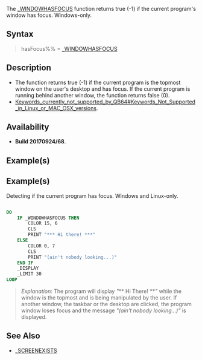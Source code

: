 The [_WINDOWHASFOCUS](_WINDOWHASFOCUS) function returns true (-1) if the current program's window has focus. Windows-only.


## Syntax

>  hasFocus%% = [_WINDOWHASFOCUS](_WINDOWHASFOCUS)


## Description

* The function returns true (-1) if the current program is the topmost window on the user's desktop and has focus. If the current program is running behind another window, the function returns false (0).
* [Keywords_currently_not_supported_by_QB64#Keywords_Not_Supported_in_Linux_or_MAC_OSX_versions](Keywords_currently_not_supported_by_QB64#Keywords_Not_Supported_in_Linux_or_MAC_OSX_versions).


## Availability

* **Build 20170924/68**.


## Example(s)

## Example(s)
 Detecting if the current program has focus. Windows and Linux-only.

```vb

DO
    IF _WINDOWHASFOCUS THEN
        COLOR 15, 6
        CLS
        PRINT "*** Hi there! ***"
    ELSE
        COLOR 0, 7
        CLS
        PRINT "(ain't nobody looking...)"
    END IF
    _DISPLAY
    _LIMIT 30
LOOP

```
>  *Explanation:* The program will display *"*** Hi There! ***"* while the window is the topmost and is being manipulated by the user. If another window, the taskbar or the desktop are clicked, the program window loses focus and the message *"(ain't nobody looking...)"* is displayed.


## See Also

* [_SCREENEXISTS](_SCREENEXISTS)





